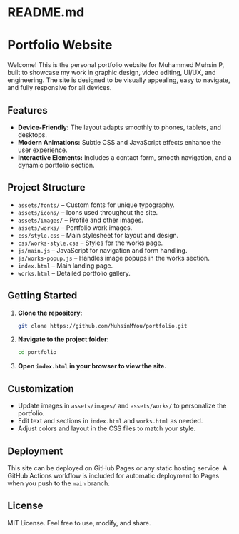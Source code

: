 # README.md

# Portfolio Website

Welcome! This is the personal portfolio website for Muhammed Muhsin P, built to showcase my work in graphic design, video editing, UI/UX, and engineering. The site is designed to be visually appealing, easy to navigate, and fully responsive for all devices.

## Features

- **Device-Friendly:** The layout adapts smoothly to phones, tablets, and desktops.
- **Modern Animations:** Subtle CSS and JavaScript effects enhance the user experience.
- **Interactive Elements:** Includes a contact form, smooth navigation, and a dynamic portfolio section.

## Project Structure

- `assets/fonts/` – Custom fonts for unique typography.
- `assets/icons/` – Icons used throughout the site.
- `assets/images/` – Profile and other images.
- `assets/works/` – Portfolio work images.
- `css/style.css` – Main stylesheet for layout and design.
- `css/works-style.css` – Styles for the works page.
- `js/main.js` – JavaScript for navigation and form handling.
- `js/works-popup.js` – Handles image popups in the works section.
- `index.html` – Main landing page.
- `works.html` – Detailed portfolio gallery.

## Getting Started

1. **Clone the repository:**
   ```sh
   git clone https://github.com/MuhsinMYou/portfolio.git
   ```
2. **Navigate to the project folder:**
   ```sh
   cd portfolio
   ```
3. **Open `index.html` in your browser to view the site.**

## Customization

- Update images in `assets/images/` and `assets/works/` to personalize the portfolio.
- Edit text and sections in `index.html` and `works.html` as needed.
- Adjust colors and layout in the CSS files to match your style.

## Deployment

This site can be deployed on GitHub Pages or any static hosting service. A GitHub Actions workflow is included for automatic deployment to Pages when you push to the `main` branch.

## License

MIT License. Feel free to use, modify, and share.